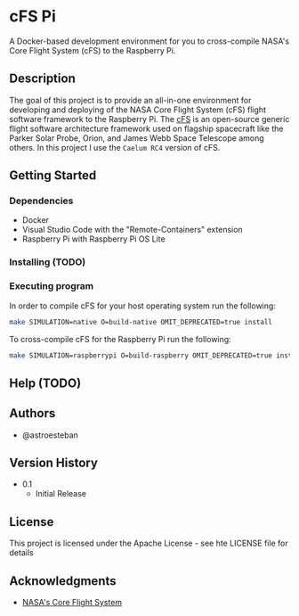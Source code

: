 # cFS Pi

A Docker-based development environment for you to cross-compile NASA's Core
Flight System (cFS) to the Raspberry Pi.

## Description

The goal of this project is to provide an all-in-one environment for developing
and deploying of the NASA Core Flight System (cFS) flight software framework
to the Raspberry Pi. The [cFS](https://github.com/nasa/cFS) is an open-source
generic flight software architecture framework used on flagship spacecraft like
the Parker Solar Probe, Orion, and James Webb Space Telescope among others. In
this project I use the `Caelum RC4` version of cFS.

## Getting Started

### Dependencies

* Docker
* Visual Studio Code with the "Remote-Containers" extension
* Raspberry Pi with Raspberry Pi OS Lite

### Installing (TODO)

### Executing program

In order to compile cFS for your host operating system run the following:

```sh
make SIMULATION=native O=build-native OMIT_DEPRECATED=true install
```

To cross-compile cFS for the Raspberry Pi run the following:
```sh
make SIMULATION=raspberrypi O=build-raspberry OMIT_DEPRECATED=true install
```

## Help (TODO)

## Authors

* @astroesteban

## Version History

* 0.1
    * Initial Release

## License

This project is licensed under the Apache License - see hte LICENSE file for details

## Acknowledgments

* [NASA's Core Flight System](https://github.com/nasa/cFS)